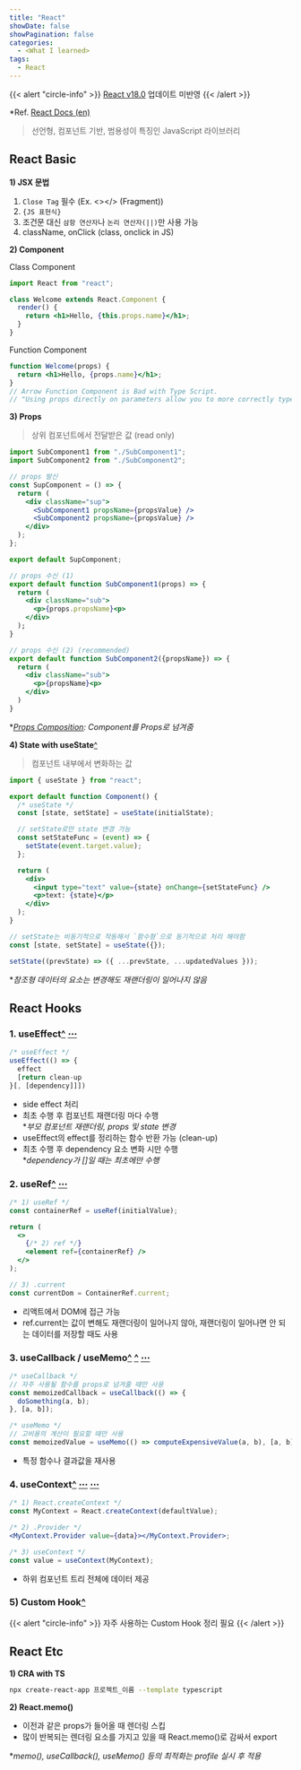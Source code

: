 ```yaml
---
title: "React"
showDate: false
showPagination: false
categories:
  - <What I learned>
tags:
  - React
---
```


{{< alert "circle-info" >}}
[React v18.0](/posts/studies/react/react-v18.0/) 업데이트 미반영
{{< /alert >}}

\*Ref. [React Docs (en)](https://reactjs.org/docs/getting-started.html)

> 선언형, 컴포넌트 기반, 범용성이 특징인 JavaScript 라이브러리

## React Basic

**1\) JSX 문법**

1. `Close Tag` 필수 (Ex. <></> (Fragment))
2. `{JS 표현식}`
3. 조건문 대신 `삼항 연산자`나 `논리 연산자(||)`만 사용 가능
4. className, onClick (class, onclick in JS)

**2\) Component**

Class Component

```jsx
import React from "react";

class Welcome extends React.Component {
  render() {
    return <h1>Hello, {this.props.name}</h1>;
  }
}
```

Function Component

```jsx
function Welcome(props) {
  return <h1>Hello, {props.name}</h1>;
}
// Arrow Function Component is Bad with Type Script.
// "Using props directly on parameters allow you to more correctly type components and avoid false positives while also being more flexible."
```

**3\) Props**

> 상위 컴포넌트에서 전달받은 값 (read only)

```jsx
import SubComponent1 from "./SubComponent1";
import SubComponent2 from "./SubComponent2";

// props 발신
const SupComponent = () => {
  return (
    <div className="sup">
      <SubComponent1 propsName={propsValue} />
      <SubComponent2 propsName={propsValue} />
    </div>
  );
};

export default SupComponent;
```

```jsx
// props 수신 (1)
export default function SubComponent1(props) => {
  return (
    <div className="sub">
      <p>{props.propsName}<p>
    </div>
  );
}
```

```jsx
// props 수신 (2) (recommended)
export default function SubComponent2({propsName}) => {
  return (
    <div className="sub">
      <p>{propsName}<p>
    </div>
  )
}
```

\*_[Props Composition](https://ko.reactjs.org/docs/context.html#before-you-use-context): Component를 Props로 넘겨줌_

**4\) State with useState**[^](https://ko.reactjs.org/docs/hooks-reference.html#usestate)

> 컴포넌트 내부에서 변화하는 값

```jsx
import { useState } from "react";

export default function Component() {
  /* useState */
  const [state, setState] = useState(initialState);

  // setState로만 state 변경 가능
  const setStateFunc = (event) => {
    setState(event.target.value);
  };

  return (
    <div>
      <input type="text" value={state} onChange={setStateFunc} />
      <p>text: {state}</p>
    </div>
  );
}
```

```jsx
// setState는 비동기적으로 작동해서 `함수형`으로 동기적으로 처리 해야함
const [state, setState] = useState({});

setState((prevState) => ({ ...prevState, ...updatedValues }));
```

\*_참조형 데이터의 요소는 변경해도 재랜더링이 일어나지 않음_

## React Hooks

### 1. useEffect[^](https://ko.reactjs.org/docs/hooks-reference.html#useeffect) [⋯](/storage/wil/javascript/ex-react/#useeffect)

```jsx
/* useEffect */
useEffect(() => {
  effect
  [return clean-up
}[, [dependency]]])
```

- side effect 처리
- 최초 수행 후 컴포넌트 재랜더링 마다 수행  
  \*_부모 컴포넌트 재랜더링, props 및 state 변경_
- useEffect의 effect를 정리하는 함수 반환 가능 (clean-up)
- 최초 수행 후 dependency 요소 변화 시만 수행  
  \*_dependency가 []일 때는 최초에만 수행_

### 2. useRef[^](https://ko.reactjs.org/docs/hooks-reference.html#useref) [⋯](/storage/wil/javascript/ex-react/#useref)

```jsx
/* 1) useRef */
const containerRef = useRef(initialValue);

return (
  <>
    {/* 2) ref */}
    <element ref={containerRef} />
  </>
);

// 3) .current
const currentDom = ContainerRef.current;
```

- 리액트에서 DOM에 접근 가능
- ref.current는 값이 변해도 재랜더링이 일어나지 않아, 재랜더링이 일어나면 안 되는 데이터를 저장할 때도 사용

### 3. useCallback / useMemo[^](https://ko.reactjs.org/docs/hooks-reference.html#usecallback) [^](https://ko.reactjs.org/docs/hooks-reference.html#usememo) [⋯](/storage/wil/javascript/ex-react/#usecallback--usememo)

```jsx
/* useCallback */
// 자주 사용될 함수를 props로 넘겨줄 때만 사용
const memoizedCallback = useCallback(() => {
  doSomething(a, b);
}, [a, b]);

/* useMemo */
// 고비용의 계산이 필요할 때만 사용
const memoizedValue = useMemo(() => computeExpensiveValue(a, b), [a, b]);
```

- 특정 함수나 결과값을 재사용

### 4. useContext[^](https://ko.reactjs.org/docs/hooks-reference.html#usecontext) [⋯](/storage/wil/javascript/ex-react/#usecontext---1) [⋯](/storage/wil/javascript/ex-react/#usecontext---2)

```jsx
/* 1) React.createContext */
const MyContext = React.createContext(defaultValue);

/* 2) .Provider */
<MyContext.Provider value={data}></MyContext.Provider>;
```

```jsx
/* 3) useContext */
const value = useContext(MyContext);
```

- 하위 컴포넌트 트리 전체에 데이터 제공

### 5) Custom Hook[^](https://ko.reactjs.org/docs/hooks-custom.html)

{{< alert "circle-info" >}}
자주 사용하는 Custom Hook 정리 필요
{{< /alert >}}

## React Etc

**1\) CRA with TS**

```bash
npx create-react-app 프로젝트_이름 --template typescript
```

**2\) React.memo()**

- 이전과 같은 props가 들어올 때 렌더링 스킵
- 많이 반복되는 렌더링 요소를 가지고 있을 때 React.memo()로 감싸서 export

\*_memo(), useCallback(), useMemo() 등의 최적화는 profile 실시 후 적용_

